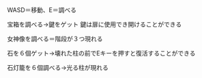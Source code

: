 WASD＝移動、E＝調べる

宝箱を調べる→鍵をゲット
鍵は扉に使用でき開けることができる

女神像を調べる＝階段が３つ現れる

石を６個ゲット→壊れた柱の前でEキーを押すと復活することができる

石灯籠を６個調べる→光る柱が現れる
